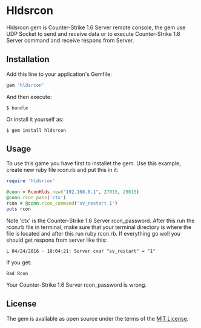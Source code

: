 # Hldsrcon

Hldsrcon gem is Counter-Strike 1.6 Server remote console, the gem use UDP Socket to send and
receive data or to execute Counter-Strike 1.6 Server command and receive respons from Server.

## Installation

Add this line to your application's Gemfile:

```ruby
gem 'hldsrcon'
```

And then execute:

```
$ bundle
```

Or install it yourself as:

```
$ gem install hldsrcon
```

## Usage

To use this game you have first to installet the gem.
Use this example, create new ruby file rcon.rb and put this in it:

```ruby
require 'hldsrcon'

@conn = RconHlds.new("192.168.0.1", 27015, 29015)
@conn.rcon_pass('ctx')
rcon = @conn.rcon_command('sv_restart 1')
puts rcon
```

Note 'ctx' is the Counter-Strike 1.6 Server rcon_password.
After this run the rcon.rb file in terminal, make sure that your terminal directory is where the file is located
and after this run ruby rcon.rb. If everything go well you should get respons from server like this:
```
L 04/24/2016 - 10:04:21: Server cvar "sv_restart" = "1" 
```
If you get:
```
Bad Rcon 
```
Your Counter-Strike 1.6 Server rcon_password is wrong.

## License

The gem is available as open source under the terms of the [MIT License](http://opensource.org/licenses/MIT).


